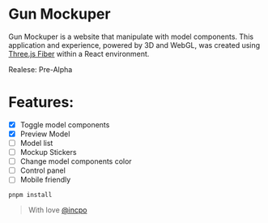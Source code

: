 # Gun Mockuper
Gun Mockuper is a website that manipulate with model components.
This application and experience, powered by 3D and WebGL, was created using [Three.js Fiber](https://docs.pmnd.rs/react-three-fiber/getting-started/introduction) within a React environment.<br/>

Realese: Pre-Alpha

# Features:
- [x] Toggle model components
- [x] Preview Model
- [ ] Model list
- [ ] Mockup Stickers
- [ ] Change model components color
- [ ] Control panel
- [ ] Mobile friendly

```
pnpm install
```

> With love [@incpo](https://github.com/incpo)
